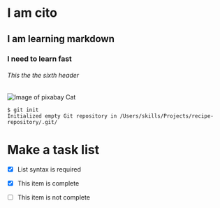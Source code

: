 # I am cito
## I am learning markdown
### I need to learn fast
###### This the the sixth header

![Image of pixabay Cat](https://cdn.pixabay.com/photo/2023/08/18/15/02/cat-8198720_1280.jpg)

```
$ git init
Initialized empty Git repository in /Users/skills/Projects/recipe-repository/.git/
```

#  Make a task list
- [x] List syntax is required
- [x] This item is complete
- [ ] This item is not complete



